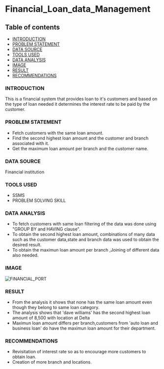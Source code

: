 # Financial_Loan_data_Management

## Table of contents 
- [INTRODUCTION](#INTRODUCTION)
- [PROBLEM STATEMENT](#PROBLEM-STATEMENT)
- [DATA SOURCE](#DATA-SOURCE)
- [TOOLS USED](#TOOLS-USED)
- [DATA ANALYSIS](#DATA-ANALYSIS)
- [IMAGE](#IMAGE)
- [RESULT](#RESULT)
- [RECOMMENDATIONS](#RECOMMENDATIONS)
### INTRODUCTION
This is a financial system that provides loan to it's customers and based on the type of loan needed it determines the interest rate to be paid by the customer.
### PROBLEM STATEMENT
- Fetch customers with the same loan amount.
- Find the second highest loan amount and the customer and branch associated with it.
- Get the maximum loan amount per branch and the customer name.
### DATA SOURCE
Financial institution
### TOOLS USED
- SSMS
- PROBLEM SOLVING SKILL
### DATA ANALYSIS
- To fetch customers with same loan filtering of the data was done using "GROUP BY and HAVING clause". 
-	To obtain the second highest loan amount, combinations of many data such as the customer data,state and branch data was used to obtain the desired result.
-	To obtain the maximun loan amount per branch ,Joining of different data also needed.
### IMAGE
 ![FINANCIAL_PORT](https://github.com/user-attachments/assets/3cc8c4cd-b973-4caa-8ab4-028c895d1886)

### RESULT
-	From the analysis it shows that none has the same loan amount even though they belong to same loan category.
-	The analysis shows that 'dave williams' has the second highest loan amount of 8,500 with location at Delta
-	Maximun loan amount differs per branch,customers from 'auto loan and business loan' do have the maximun loan amount for their department.
### RECOMMENDATIONS
-	Revisitation of interest rate so as to encourage more customers to obtain loan.
-	Creation of more branch and locations.

